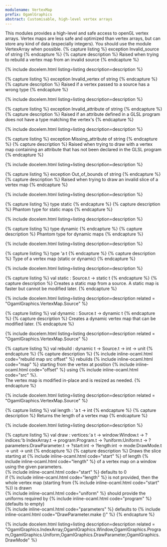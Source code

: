 ```yaml
---
modulename: VertexMap 
prefix: OgamlGraphics
abstract: Customisable, high-level vertex arrays
---
```



This modules provides a high-level and safe access to
 openGL vertex arrays.
 Vertex maps are less safe and optimized than vertex arrays,
 but can store any kind of data (especially integers).
 You should use the module VertexArray when possible.
{% capture listing %}
exception Invalid_source of string
{% endcapture %}
{% capture description %}
Raised when trying to rebuild a vertex map from an invalid source
{% endcapture %}

{% include docelem.html listing=listing description=description   %}

{% capture listing %}
exception Invalid_vertex of string
{% endcapture %}
{% capture description %}
Raised if a vertex passed to a source has a wrong type
{% endcapture %}

{% include docelem.html listing=listing description=description   %}

{% capture listing %}
exception Invalid_attribute of string
{% endcapture %}
{% capture description %}
Raised if an attribute defined in a GLSL program does not
 have a type matching the vertex's
{% endcapture %}

{% include docelem.html listing=listing description=description   %}

{% capture listing %}
exception Missing_attribute of string
{% endcapture %}
{% capture description %}
Raised when trying to draw with a vertex map containing an
 attribute that has not been declared in the GLSL program
{% endcapture %}

{% include docelem.html listing=listing description=description   %}

{% capture listing %}
exception Out_of_bounds of string
{% endcapture %}
{% capture description %}
Raised when trying to draw an invalid slice of a vertex map
{% endcapture %}

{% include docelem.html listing=listing description=description   %}

{% capture listing %}
type static
{% endcapture %}
{% capture description %}
Phantom type for static maps
{% endcapture %}

{% include docelem.html listing=listing description=description   %}

{% capture listing %}
type dynamic
{% endcapture %}
{% capture description %}
Phantom type for dynamic maps
{% endcapture %}

{% include docelem.html listing=listing description=description   %}

{% capture listing %}
type 'a t
{% endcapture %}
{% capture description %}
Type of a vertex map (static or dynamic)
{% endcapture %}

{% include docelem.html listing=listing description=description   %}

{% capture listing %}
val static : Source.t -> static t
{% endcapture %}
{% capture description %}
Creates a static map from a source. A static map is faster
but cannot be modified later.
{% endcapture %}

{% include docelem.html listing=listing description=description  related = "OgamlGraphics.VertexMap.Source" %}

{% capture listing %}
val dynamic : Source.t -> dynamic t
{% endcapture %}
{% capture description %}
Creates a dynamic vertex map that can be modified later.
{% endcapture %}

{% include docelem.html listing=listing description=description  related = "OgamlGraphics.VertexMap.Source" %}

{% capture listing %}
val rebuild : dynamic t -> Source.t -> int -> unit
{% endcapture %}
{% capture description %}
{% include inline-ocaml.html code="rebuild map src offset" %} rebuilds {% include inline-ocaml.html code="map" %} starting from
 the vertex at position {% include inline-ocaml.html code="offset" %} using {% include inline-ocaml.html code="src" %}.<br/>
 The vertex map is modified in-place and is resized as needed.
{% endcapture %}

{% include docelem.html listing=listing description=description  related = "OgamlGraphics.VertexMap.Source" %}

{% capture listing %}
val length : 'a t -> int
{% endcapture %}
{% capture description %}
Returns the length of a vertex map
{% endcapture %}

{% include docelem.html listing=listing description=description   %}

{% capture listing %}
val draw : vertices:'a t -> window:Window.t -> ?indices:'b IndexArray.t -> program:Program.t -> ?uniform:Uniform.t -> ?parameters:DrawParameter.t -> ?start:int -> ?length:int -> mode:DrawMode.t -> unit -> unit
{% endcapture %}
{% capture description %}
Draws the slice starting at {% include inline-ocaml.html code="start" %} of length {% include inline-ocaml.html code="length" %} of a vertex map on a
 window using the given parameters.<br/>
 {% include inline-ocaml.html code="start" %} defaults to 0<br/>
 if {% include inline-ocaml.html code="length" %} is not provided, then the whole vertex map (starting from {% include inline-ocaml.html code="start" %}) is drawn<br/>
 {% include inline-ocaml.html code="uniform" %} should provide the uniforms required by {% include inline-ocaml.html code="program" %} (defaults to empty)<br/>
 {% include inline-ocaml.html code="parameters" %} defaults to {% include inline-ocaml.html code="DrawParameter.make ()" %}
{% endcapture %}

{% include docelem.html listing=listing description=description  related = "OgamlGraphics.IndexArray,OgamlGraphics.Window,OgamlGraphics.Program,OgamlGraphics.Uniform,OgamlGraphics.DrawParameter,OgamlGraphics.DrawMode" %}

